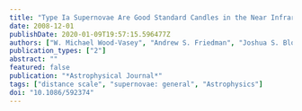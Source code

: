 ```yaml
---
title: "Type Ia Supernovae Are Good Standard Candles in the Near Infrared: Evidence from PAIRITEL"
date: 2008-12-01
publishDate: 2020-01-09T19:57:15.596477Z
authors: ["W. Michael Wood-Vasey", "Andrew S. Friedman", "Joshua S. Bloom", "Malcolm Hicken", "Maryam Modjaz", "Robert P. Kirshner", "Dan L. Starr", "Cullen H. Blake", "Emilio E. Falco", "Andrew H. Szentgyorgyi", "Peter Challis", "Stéphane Blondin", "Kaisey S. Mandel", "Armin Rest"]
publication_types: ["2"]
abstract: ""
featured: false
publication: "*Astrophysical Journal*"
tags: ["distance scale", "supernovae: general", "Astrophysics"]
doi: "10.1086/592374"
---
```


